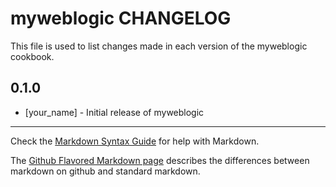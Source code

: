 # myweblogic CHANGELOG

This file is used to list changes made in each version of the myweblogic cookbook.

## 0.1.0
- [your_name] - Initial release of myweblogic

- - -
Check the [Markdown Syntax Guide](http://daringfireball.net/projects/markdown/syntax) for help with Markdown.

The [Github Flavored Markdown page](http://github.github.com/github-flavored-markdown/) describes the differences between markdown on github and standard markdown.
